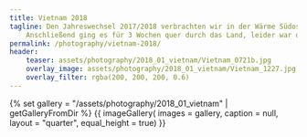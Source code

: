 ```yaml
---
title: Vietnam 2018
tagline: Den Jahreswechsel 2017/2018 verbrachten wir in der Wärme Südostasiens, genauer gesagt in Vietnam. 
    Anschließend ging es für 3 Wochen quer durch das Land, leider war das Wetter dabei nicht immer auf unserer Seite.
permalink: /photography/vietnam-2018/
header:
    teaser: assets/photography/2018_01_vietnam/Vietnam_0721b.jpg
    overlay_image: assets/photography/2018_01_vietnam/Vietnam_1227.jpg
    overlay_filter: rgba(200, 200, 200, 0.6)
---
```


{% set gallery = "/assets/photography/2018_01_vietnam" | getGalleryFromDir %}
{{ imageGallery(
    images = gallery,
    caption = null,
    layout = "quarter",
    equal_height = true) }}
